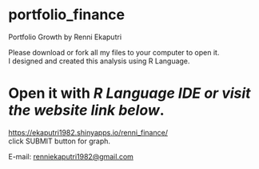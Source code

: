 # portfolio_finance
Portfolio Growth by Renni Ekaputri


Please download or fork all my files to your computer to open it.</br>
I designed and created this analysis using R Language.


# Open it with *R Language IDE or visit the website link below*.

https://ekaputri1982.shinyapps.io/renni_finance/  </br>
click SUBMIT button for graph.

E-mail: renniekaputri1982@gmail.com </br>

